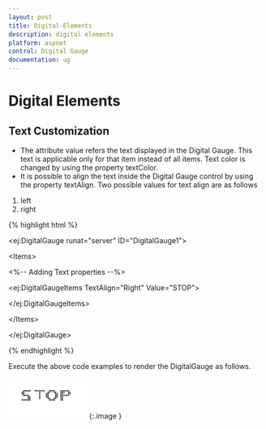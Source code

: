 ```yaml
---
layout: post
title: Digital-Elements
description: digital elements
platform: aspnet
control: Digital Gauge
documentation: ug
---
```


# Digital Elements

## Text Customization

* The attribute value refers the text displayed in the Digital Gauge. This text is applicable only for that item instead of all items. Text color is changed by using the property textColor.
* It is possible to align the text inside the Digital Gauge control by using the property textAlign. Two possible values for text align are as follows
1. left
2. right



{% highlight html %}

&lt;ej:DigitalGauge runat="server" ID="DigitalGauge1"&gt;



&lt;Items&gt;

&lt;%-- Adding Text properties --%&gt;

&lt;ej:DigitalGaugeItems TextAlign="Right" Value="STOP"&gt;



&lt;/ej:DigitalGaugeItems&gt;



&lt;/Items&gt;

&lt;/ej:DigitalGauge&gt;

{% endhighlight %}

Execute the above code examples to render the DigitalGauge as follows.



![](Digital-Elements_images/Digital-Elements_img1.png)
{:.image }



